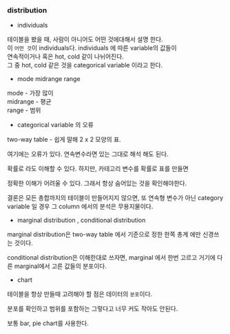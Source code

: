 ### distribution

* individuals

테이블을 봤을 때, 사람이 아니어도 어떤 것에대해서 설명 한다.  
이 `어떤 것`이 individuals다. individuals 에 따른 variable의 값들이  
연속적이거나 혹은 hot, cold 같이 나뉘어진다.  
그 중 hot, cold 같은 것을 categorical variable 이라고 한다.  

* mode midrange range  

mode - 가장 많이  
midrange - 평균  
range - 범위  

* categorical variable 의 오류

two-way table - 쉽게 말해 2 x 2 모양의 표.  

여기에는 오류가 있다. 연속변수라면 있는 그대로 해석 해도 된다.  

확률로 라도 이해할 수 있다. 하지만, 카테고리 변수를 확률로 표를 만들면  

정확한 이해가 어려울 수 있다. 그래서 항상 숨어있는 것을 확인해야한다.  

결론은 모든 총합까지의 테이블이 만들어지지 않으면, 또 연속형 변수가 아닌 category variable 일 경우 
그 column 에서의 분석은 무용지물이다.  

* marginal distribution , conditional distribution

marginal distribution은 two-way table 에서 기준으로 정한 한쪽 총계 에만 신경쓰는 것이다.  

conditional distribution은 이해한대로 쓰자면, marginal 에서 한번 고르고 거기에 다른 marginal에서 고른 값들의 분포이다.  

* chart  

테이블을 항상 만들때 고려해야 할 점은 데이터의 `분포`이다.  

분포를 확인하고 범위를 포함하는 그렇다고 너무 커도 작아도 안된다.  

보통 bar, pie chart를 사용한다. 